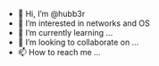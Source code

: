 - 👋 Hi, I’m @hubb3r
- 👀 I’m interested in networks and OS
- 🌱 I’m currently learning ...
- 💞️ I’m looking to collaborate on ...
- 📫 How to reach me ...

<!---
hubb3r/hubb3r is a ✨ special ✨ repository because its `README.md` (this file) appears on your GitHub profile.
You can click the Preview link to take a look at your changes.
--->
